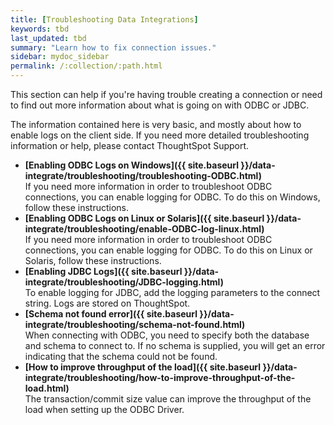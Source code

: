 ```yaml
---
title: [Troubleshooting Data Integrations]
keywords: tbd
last_updated: tbd
summary: "Learn how to fix connection issues."
sidebar: mydoc_sidebar
permalink: /:collection/:path.html
---
```

This section can help if you're having trouble creating a connection or need to find out more information about what is going on with ODBC or JDBC.

The information contained here is very basic, and mostly about how to enable logs on the client side. If you need more detailed troubleshooting information or help, please contact ThoughtSpot Support.

-   **[Enabling ODBC Logs on Windows]({{ site.baseurl }}/data-integrate/troubleshooting/troubleshooting-ODBC.html)**  
If you need more information in order to troubleshoot ODBC connections, you can enable logging for ODBC. To do this on Windows, follow these instructions.
-   **[Enabling ODBC Logs on Linux or Solaris]({{ site.baseurl }}/data-integrate/troubleshooting/enable-ODBC-log-linux.html)**  
If you need more information in order to troubleshoot ODBC connections, you can enable logging for ODBC. To do this on Linux or Solaris, follow these instructions.
-   **[Enabling JDBC Logs]({{ site.baseurl }}/data-integrate/troubleshooting/JDBC-logging.html)**  
To enable logging for JDBC, add the logging parameters to the connect string. Logs are stored on ThoughtSpot.
-   **[Schema not found error]({{ site.baseurl }}/data-integrate/troubleshooting/schema-not-found.html)**  
When connecting with ODBC, you need to specify both the database and schema to connect to. If no schema is supplied, you will get an error indicating that the schema could not be found.
-   **[How to improve throughput of the load]({{ site.baseurl }}/data-integrate/troubleshooting/how-to-improve-throughput-of-the-load.html)**  
The transaction/commit size value can improve the throughput of the load when setting up the ODBC Driver.
